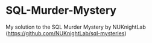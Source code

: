 # SQL-Murder-Mystery
My solution to the SQL Murder Mystery by NUKnightLab (https://github.com/NUKnightLab/sql-mysteries) 
